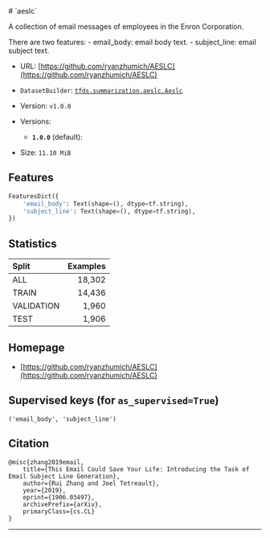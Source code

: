 <div itemscope itemtype="http://schema.org/Dataset">
  <div itemscope itemprop="includedInDataCatalog" itemtype="http://schema.org/DataCatalog">
    <meta itemprop="name" content="TensorFlow Datasets" />
  </div>
  <meta itemprop="name" content="aeslc" />
  <meta itemprop="description" content="&#10;A collection of email messages of employees in the Enron Corporation.&#10;&#10;There are two features:&#10;  - email_body: email body text.&#10;  - subject_line: email subject text.&#10;&#10;&#10;To use this dataset:&#10;&#10;```python&#10;import tensorflow_datasets as tfds&#10;&#10;ds = tfds.load(&#x27;aeslc&#x27;, split=&#x27;train&#x27;)&#10;for ex in ds.take(4):&#10;  print(ex)&#10;```&#10;&#10;See [the guide](https://www.tensorflow.org/datasets/overview) for more&#10;informations on [tensorflow_datasets](https://www.tensorflow.org/datasets).&#10;&#10;" />
  <meta itemprop="url" content="https://www.tensorflow.org/datasets/catalog/aeslc" />
  <meta itemprop="sameAs" content="https://github.com/ryanzhumich/AESLC" />
  <meta itemprop="citation" content="&#10;@misc{zhang2019email,&#10;    title={This Email Could Save Your Life: Introducing the Task of Email Subject Line Generation},&#10;    author={Rui Zhang and Joel Tetreault},&#10;    year={2019},&#10;    eprint={1906.03497},&#10;    archivePrefix={arXiv},&#10;    primaryClass={cs.CL}&#10;}&#10;" />
</div>
# `aeslc`

A collection of email messages of employees in the Enron Corporation.

There are two features: - email_body: email body text. - subject_line: email
subject text.

*   URL:
    [https://github.com/ryanzhumich/AESLC](https://github.com/ryanzhumich/AESLC)
*   `DatasetBuilder`:
    [`tfds.summarization.aeslc.Aeslc`](https://github.com/tensorflow/datasets/tree/master/tensorflow_datasets/summarization/aeslc.py)
*   Version: `v1.0.0`
*   Versions:

    *   **`1.0.0`** (default):

*   Size: `11.10 MiB`

## Features
```python
FeaturesDict({
    'email_body': Text(shape=(), dtype=tf.string),
    'subject_line': Text(shape=(), dtype=tf.string),
})
```

## Statistics

Split      | Examples
:--------- | -------:
ALL        | 18,302
TRAIN      | 14,436
VALIDATION | 1,960
TEST       | 1,906

## Homepage

*   [https://github.com/ryanzhumich/AESLC](https://github.com/ryanzhumich/AESLC)

## Supervised keys (for `as_supervised=True`)
`('email_body', 'subject_line')`

## Citation
```
@misc{zhang2019email,
    title={This Email Could Save Your Life: Introducing the Task of Email Subject Line Generation},
    author={Rui Zhang and Joel Tetreault},
    year={2019},
    eprint={1906.03497},
    archivePrefix={arXiv},
    primaryClass={cs.CL}
}
```

--------------------------------------------------------------------------------
